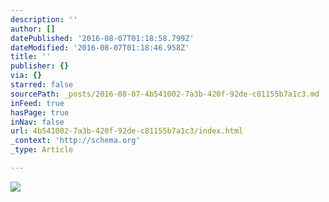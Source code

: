 ```yaml
---
description: ''
author: []
datePublished: '2016-08-07T01:18:58.799Z'
dateModified: '2016-08-07T01:18:46.958Z'
title: ''
publisher: {}
via: {}
starred: false
sourcePath: _posts/2016-08-07-4b541002-7a3b-420f-92de-c81155b7a1c3.md
inFeed: true
hasPage: true
inNav: false
url: 4b541002-7a3b-420f-92de-c81155b7a1c3/index.html
_context: 'http://schema.org'
_type: Article

---
```

![](https://the-grid-user-content.s3-us-west-2.amazonaws.com/c34923f0-0b1c-46c8-bc36-9ebd0d4ec141.jpg)